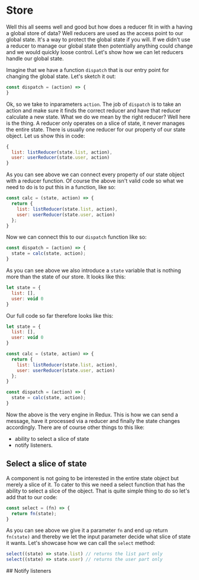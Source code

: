 # Store
Well this all seems well and good but how does a reducer fit in with a having a global store of data? Well reducers are used as the access point to our global state. It's a way to protect the global state if you will. If we didn't use a reducer to manage our global state then potentially anything could change and we would quickly loose control. Let's show how we can let reducers handle our global state.

Imagine that we have a function `dispatch` that is our entry point for changing the global state. Let's sketch it out:

```js
const dispatch = (action) => {
}
```
Ok, so we take to inparameters `action`. The job of `dispatch` is to take an action and make sure it finds the correct reducer and have that reducer calculate a new state. What we do we mean by the right reducer? Well here is the thing. A reducer only operates on a slice of state, it never manages the entire state. There is usually one reducer for our property of our state object. Let us show this in code:

```js
{
  list: listReducer(state.list, action),
  user: userReducer(state.user, action)
}
```
As you can see above we can connect every property of our state object with a reducer function. Of course the above isn't valid code so what we need to do is to put this in a function, like so:

```js
const calc = (state, action) => {
  return {
    list: listReducer(state.list, action),
    user: userReducer(state.user, action)
  };
}
```
Now we can connect this to our `dispatch` function like so:

```js
const dispatch = (action) => {
  state = calc(state, action);
} 
```
As you can see above we also introduce a `state` variable that is nothing more than the state of our store. It looks like this:

```js
let state = {
  list: [],
  user: void 0
}
```
Our full code so far therefore looks like this:

```js
let state = {
  list: [],
  user: void 0
}

const calc = (state, action) => {
  return {
    list: listReducer(state.list, action),
    user: userReducer(state.user, action)
  };
}

const dispatch = (action) => {
  state = calc(state, action);
}
```

Now the above is the very engine in Redux. This is how we can send a message, have it processed via a reducer and finally the state changes accordingly. There are of course other things to this like:
- ability to select a slice of state 
- notify listeners. 

## Select a slice of state
A component is not going to be interested in the entire state object but merely a slice of it. To cater to this we need a select function that has the ability to select a slice of the object. That is quite simple thing to do so let's add that to our code:

```js
const select = (fn) => {
  return fn(state);
}
```
As you can see above we give it a parameter `fn` and end up return `fn(state)` and thereby we let the input parameter decide what slice of state it wants. Let's showcase how we can call the `select` method:

```js
select((state) => state.list) // returns the list part only
select((state) => state.user) // returns the user part only
```  
## Notify listeners


